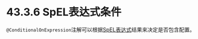 # 43.3.6 SpEL表达式条件

`@ConditionalOnExpression`注解可以根据[SpEL表达式](http://docs.spring.io/spring/docs/4.3.3.RELEASE/spring-framework-reference/htmlsingle/#expressions)结果来决定是否包含配置。

